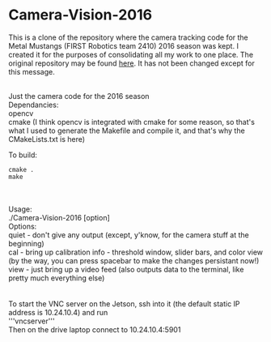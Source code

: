 # Camera-Vision-2016

This is a clone of the repository where the camera tracking code for the Metal Mustangs (FIRST Robotics team 2410) 2016 season was kept. I created it for the purposes of consolidating all my work to one place. The original repository may be found [here](https://github.com/CAPS-Robotics/Camera-Vision-2016). It has not been changed except for this message.<br/><br/>

Just the camera code for the 2016 season<br>
Dependancies:<br>
opencv<br>
cmake (I think opencv is integrated with cmake for some reason, so that's what I used to generate the Makefile and compile it, and that's why the CMakeLists.txt is here)<br>

To build:<br>
```
cmake .
make
```
<br><br>
Usage:<br>
./Camera-Vision-2016 [option]<br>
Options:<br>
quiet - don't give any output (except, y'know, for the camera stuff at the beginning)<br>
cal - bring up calibration info - threshold window, slider bars, and color view (by the way, you can press spacebar to make the changes persistant now!)<br>
view - just bring up a video feed (also outputs data to the terminal, like pretty much everything else)<br>
<br><br>
To start the VNC server on the Jetson, ssh into it (the default static IP address is 10.24.10.4) and run<br>
'''vncserver'''<br>
Then on the drive laptop connect to 10.24.10.4:5901<br>
